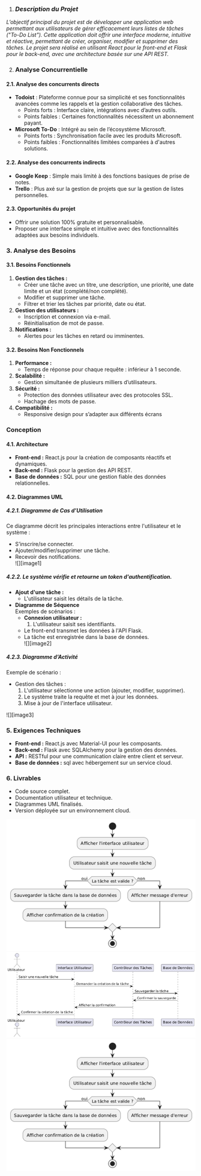 

1. ###  ***Description du Projet***

*L’objectif principal du projet est de développer une application web permettant aux utilisateurs de gérer efficacement leurs listes de tâches ("To-Do List"). Cette application doit offrir une interface moderne, intuitive et réactive, permettant de créer, organiser, modifier et supprimer des tâches. Le projet sera réalisé en utilisant React pour le front-end et Flask pour le back-end, avec une architecture basée sur une API REST.*

2. ###  **Analyse Concurrentielle**

#### **2.1. Analyse des concurrents directs**

* **Todoist** : Plateforme connue pour sa simplicité et ses fonctionnalités avancées comme les rappels et la gestion collaborative des tâches.  
  * Points forts : Interface claire, intégrations avec d’autres outils.  
  * Points faibles : Certaines fonctionnalités nécessitent un abonnement payant.  
* **Microsoft To-Do** : Intégré au sein de l’écosystème Microsoft.  
  * Points forts : Synchronisation facile avec les produits Microsoft.  
  * Points faibles : Fonctionnalités limitées comparées à d'autres solutions.

#### **2.2. Analyse des concurrents indirects**

* **Google Keep** : Simple mais limité à des fonctions basiques de prise de notes.  
* **Trello** : Plus axé sur la gestion de projets que sur la gestion de listes personnelles.

#### **2.3. Opportunités du projet**

* Offrir une solution 100% gratuite et personnalisable.  
* Proposer une interface simple et intuitive avec des fonctionnalités adaptées aux besoins individuels.

### **3\. Analyse des Besoins**

#### **3.1. Besoins Fonctionnels**

1. **Gestion des tâches :**  
   * Créer une tâche avec un titre, une description, une priorité, une date limite et un état (complété/non complété).  
   * Modifier et supprimer une tâche.  
   * Filtrer et trier les tâches par priorité, date ou état.  
2. **Gestion des utilisateurs :**  
   * Inscription et connexion via e-mail.  
   * Réinitialisation de mot de passe.  
3. **Notifications :**  
   * Alertes pour les tâches en retard ou imminentes.

#### **3.2. Besoins Non Fonctionnels**

1. **Performance :**  
   * Temps de réponse pour chaque requête : inférieur à 1 seconde.  
2. **Scalabilité :**  
   * Gestion simultanée de plusieurs milliers d’utilisateurs.  
3. **Sécurité :**  
   * Protection des données utilisateur avec des protocoles SSL.  
   * Hachage des mots de passe.  
4. **Compatibilité :**  
   * Responsive design pour s’adapter aux différents écrans 

###  **Conception**

#### **4.1. Architecture**

* **Front-end :** React.js pour la création de composants réactifs et dynamiques.  
* **Back-end :** Flask pour la gestion des API REST.  
* **Base de données :** SQL pour une gestion fiable des données relationnelles.

#### **4.2. Diagrammes UML**

##### **4.2.1. Diagramme de Cas d’Utilisation**

Ce diagramme décrit les principales interactions entre l'utilisateur et le système :

* S’inscrire/se connecter.  
* Ajouter/modifier/supprimer une tâche.  
* Recevoir des notifications.  
  ![][image1]

##### **4.2.2.  Le système vérifie et retourne un token d'authentification.**

* **Ajout d'une tâche :**  
  * L'utilisateur saisit les détails de la tâche.  
* **Diagramme de Séquence**  
  Exemples de scénarios :  
  * **Connexion utilisateur :**  
    1. L'utilisateur saisit ses identifiants.  
  * Le front-end transmet les données à l'API Flask.  
  * La tâche est enregistrée dans la base de données.  
    ![][image2]

##### **4.2.3. Diagramme d’Activité**

Exemple de scénario :

* Gestion des tâches :  
  1. L'utilisateur sélectionne une action (ajouter, modifier, supprimer).  
  2. Le système traite la requête et met à jour les données.  
  3. Mise à jour de l'interface utilisateur.

![][image3]

### **5\. Exigences Techniques**

* **Front-end :** React.js avec Material-UI pour les composants.  
* **Back-end :** Flask avec SQLAlchemy pour la gestion des données.  
* **API :** RESTful pour une communication claire entre client et serveur.  
* **Base de données :** sql avec hébergement sur un service cloud.

### **6\. Livrables**

* Code source complet.  
* Documentation utilisateur et technique.  
* Diagrammes UML finalisés.  
* Version déployée sur un environnement cloud.

![activity diagram](/docs/conception/activity-diagram.png)
![sequance diagram](/docs/conception/sequance-diagram.png)
![activity diagram](/docs/conception/activity-diagram.png)
